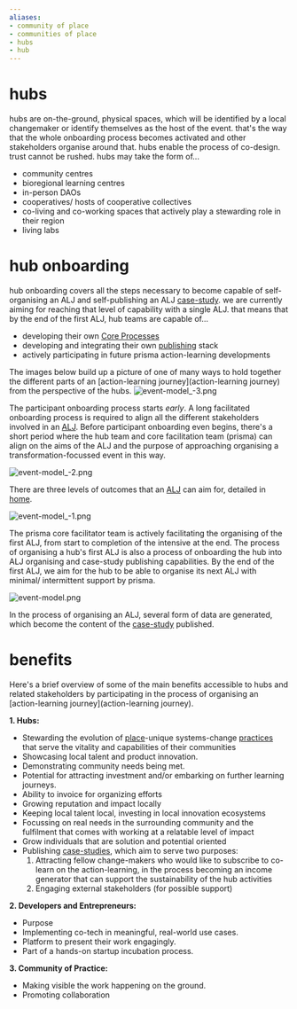 ```yaml
---
aliases:
- community of place
- communities of place
- hubs
- hub
---
```


# hubs
hubs are on-the-ground, physical spaces, which will be identified by a local changemaker or identify themselves as the host of the event. that's the way that the whole onboarding process becomes activated and other stakeholders organise around that. hubs enable the process of co-design. trust cannot be rushed. hubs may take the form of...

- community centres
- bioregional learning centres
- in-person DAOs
- cooperatives/ hosts of cooperative collectives
- co-living and co-working spaces that actively play a stewarding role in their region
- living labs
# hub onboarding
hub onboarding covers all the steps necessary to become capable of self-organising an ALJ and self-publishing an ALJ [case-study](/patterns/case-study.md). we are currently aiming for reaching that level of capability with a single ALJ. that means that by the end of the first ALJ, hub teams are capable of... 

- developing their own [Core Processes](/processes)
- developing and integrating their own [publishing](/processes/process-infrastructuring/publishing.md) stack 
- actively participating in future prisma action-learning developments

The images below build up a picture of one of many ways to hold together the different parts of an [action-learning journey](action-learning journey) from the perspective of the hubs. 
![event-model_-3.png](/event-model_-3.png)

The participant onboarding process starts *early*. A long facilitated onboarding process is required to align all the different stakeholders involved in an [ALJ](ALJ). Before participant onboarding even begins, there's a short period where the hub team and core facilitation team (prisma) can align on the aims of the ALJ and the purpose of approaching organising a transformation-focussed event in this way. 

![event-model_-2.png](/event-model_-2.png)

There are three levels of outcomes that an [ALJ](ALJ) can aim for, detailed in [home](home). 

![event-model_-1.png](/event-model_-1.png)

The prisma core facilitator team is actively facilitating the organising of the first ALJ, from start to completion of the intensive at the end. The process of organising a hub's first ALJ is also a process of onboarding the hub into ALJ organising and case-study publishing capabilities. By the end of the first ALJ, we aim for the hub to be able to organise its next ALJ with minimal/ intermittent support by prisma. 

![event-model.png](/event-model.png)

In the process of organising an ALJ, several form of data are generated, which become the content of the [case-study](/patterns/case-study.md) published. 
# benefits
Here's a brief overview of some of the main benefits accessible to hubs and related stakeholders by participating in the process of organising an [action-learning journey](action-learning journey).

**1. Hubs:**

- Stewarding the evolution of [place](/glossary/Place.md)-unique systems-change [practices](practices) that serve the vitality and capabilities of their communities
- Showcasing local talent and product innovation.
- Demonstrating community needs being met.
- Potential for attracting investment and/or embarking on further learning journeys.
- Ability to invoice for organizing efforts
- Growing reputation and impact locally
- Keeping local talent local, investing in local innovation ecosystems
- Focussing on real needs in the surrounding community and the fulfilment that comes with working at a relatable level of impact
- Grow individuals that are solution and potential oriented
- Publishing [case-studies](/patterns/case-study.md), which aim to serve two purposes:
	1. Attracting fellow change-makers who would like to subscribe to co-learn on the action-learning, in the process becoming an income generator that can support the sustainability of the hub activities
	2. Engaging external stakeholders (for possible support)

**2. Developers and Entrepreneurs:**

- Purpose
- Implementing co-tech in meaningful, real-world use cases.
- Platform to present their work engagingly.
- Part of a hands-on startup incubation process.

**3. Community of Practice:**

- Making visible the work happening on the ground.
- Promoting collaboration